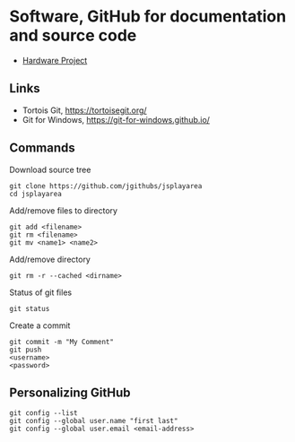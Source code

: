 # Software, GitHub for documentation and source code

* [Hardware Project](hw-project.md)

## Links
* Tortois Git, https://tortoisegit.org/
* Git for Windows, https://git-for-windows.github.io/

## Commands

Download source tree
```
git clone https://github.com/jgithubs/jsplayarea
cd jsplayarea
```

Add/remove files to directory
```
git add <filename>
git rm <filename>
git mv <name1> <name2>
```

Add/remove directory
```
git rm -r --cached <dirname>
```

Status of git files
```
git status
```

Create a commit
```
git commit -m "My Comment"
git push
<username>
<password>
```

## Personalizing GitHub

```
git config --list
git config --global user.name "first last"
git config --global user.email <email-address>
```

